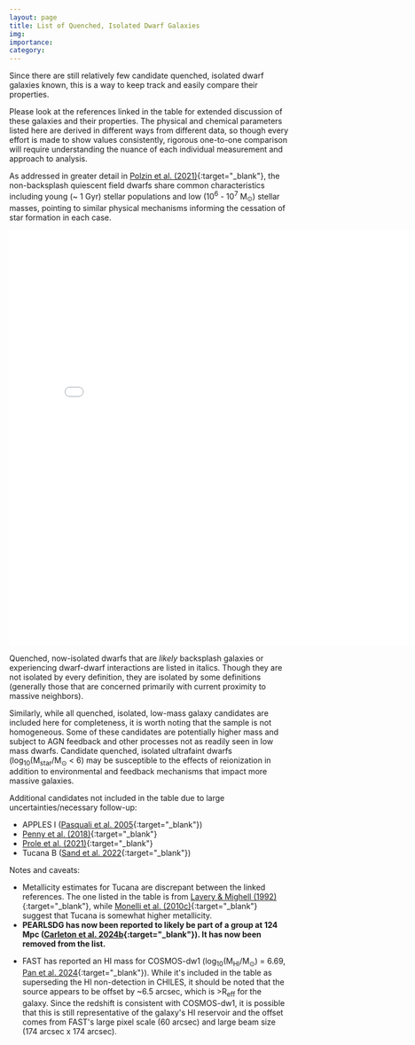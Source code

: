 ```yaml
---
layout: page
title: List of Quenched, Isolated Dwarf Galaxies
img:
importance:
category: 
---
```


Since there are still relatively few candidate quenched, isolated dwarf galaxies known, this is a way to keep track and easily compare their properties. 

Please look at the references linked in the table for extended discussion of these galaxies and their properties. The physical and chemical parameters listed here are derived in different ways from different data, so though every effort is made to show values consistently, rigorous one-to-one comparison will require understanding the nuance of each individual measurement and approach to analysis.

As addressed in greater detail in [Polzin et al. (2021)](https://ui.adsabs.harvard.edu/abs/2021ApJ...914L..23P/abstract){:target="_blank"}, the non-backsplash quiescent field dwarfs share common characteristics including young (\~ 1 Gyr) stellar populations and low (10<sup>6</sup> - 10<sup>7</sup> M<sub>⊙</sub>) stellar masses, pointing to similar physical mechanisms informing the cessation of star formation in each case.


<div class="row">
    <div class="col-sm mt-3 mt-md-0">
        <iframe src="/assets/html/quenchlist.html" frameborder='0' scrolling='yes' height="750px" width="800pt"></iframe>
    </div>
</div>


<!---
| **Name** | **RA/Dec** | **Distance (Mpc)** | **M<sub>star</sub> (M<sub>⊙</sub>)**| **Age (Gyr)** | **\[M/H\]** | **R<sub>eff</sub> (kpc)** | **sSFR (yr<sup>-1</sup>)** | **M<sub>HI</sub> (M<sub>⊙</sub>)** | **Environment** | **References**|
| :---: | :---: | :---: | :---: | :---: | :---: | :---: | :---: | :---: | :---: | :---: |
|*Cetus*|*00:26:11.0 -11:02:40*|*0.775*|*~2x10<sup>6</sup>*|*~11*|*-1.9*|*0.36 ([McConnachie & Irwin 2006](https://ui.adsabs.harvard.edu/abs/2006MNRAS.365.1263M/abstract){:target="_blank"})*| | | *likely backsplash ([Teyssier et al. 2012](https://ui.adsabs.harvard.edu/abs/2012MNRAS.426.1808T/abstract){:target="_blank"}; [Buck et al. 2019](https://ui.adsabs.harvard.edu/abs/2019MNRAS.483.1314B/abstract){:target="_blank"})* | *[Whiting et al (1999)](https://ui.adsabs.harvard.edu/abs/1999AJ....118.2767W/abstract){:target="_blank"}; [Monelli et al. (2010)](https://ui.adsabs.harvard.edu/abs/2010ApJ...720.1225M/abstract){:target="_blank"}*|
|*Tucana*|*22:41:49.6 -64:25:10*|*~0.9*|*~2x10<sup>6</sup>*|*~12*|*-1.9 (discrepant)*|*~0.2 ([Saviane et al. 1996](https://ui.adsabs.harvard.edu/abs/1996A%26A...315...40S/abstract){:target="_blank"})*| |*no detection*| *likely backsplash ([Teyssier et al. 2012](https://ui.adsabs.harvard.edu/abs/2012MNRAS.426.1808T/abstract){:target="_blank"})*|*[Lavery (1990)](https://ui.adsabs.harvard.edu/abs/1990IAUC.5139....2L/abstract){:target="_blank"}; [Lavery & Mighell (1992)](https://ui.adsabs.harvard.edu/abs/1992AJ....103...81L/abstract){:target="_blank"}; [Monelli et al. (2010)](https://ui.adsabs.harvard.edu/abs/2010ApJ...722.1864M/abstract){:target="_blank}*|
|KKR 25|16:13:47.6 +54:22:16|1.93|~10<sup>7</sup>|~1|~-1.5|~0.6|~2x10<sup>-11</sup>|8x10<sup>4</sup>|isolated| [Makarov et al. (2012)](https://ui.adsabs.harvard.edu/abs/2012MNRAS.425..709M/abstract){:target="_blank"}|
|KKs 3|02:24:44.4 -73:30:51|2.12|2.3x10<sup>7</sup>|~1|~-1.6|0.725| |1.1x10<sup>5</sup>|isolated| [Karachentsev et al. (2015)](https://ui.adsabs.harvard.edu/abs/2015MNRAS.447L..85K/abstract){:target="_blank"}; [Sharina et al. (2018)](https://ui.adsabs.harvard.edu/abs/2018Ap.....61..435S/abstract){:target="_blank"} |
|COSMOS-dw1|10:00:30.03 +02:08:59.47|22|2.38x10<sup>6</sup>|0.9|-1.577|0.45|< 1.5x10<sup>-12</sup>|no detection|isolated|[Polzin et al. (2021)](https://ui.adsabs.harvard.edu/abs/2021ApJ...914L..23P/abstract){:target="_blank"}|
|*dw0910+7326 (Blobby)*|*09:10:13.45 +73:26:19.15*|*3.21*|*9.5x10<sup>6</sup>*|*10*|*-1.2*|*0.790*|*< 3x10<sup>-10</sup>*| |*backsplash*|*[Casey et al. (2023)](https://ui.adsabs.harvard.edu/abs/2023MNRAS.520.4715C/abstract){:target="_blank"}*|
|~~PEARLSDG~~|~~12:12:18 +27:35:24~~|~~31.2~~|~~4.4x10<sup>7</sup>~~|~~1~~|~~-1.49~~|~~0.56~~|~~2x10<sup>-12</sup>~~|~~< 4x10<sup>5</sup>~~|~~isolated~~|~~[Carleton et al. (2024a)](https://ui.adsabs.harvard.edu/abs/2024ApJ...961L..37C/abstract){:target="_blank"}~~|
|*UGC 5205*|*09:44:07.2 -00:39:30*|*~21*|*3x10<sup>8</sup>*|*0.1-0.3*|*-1.9*||*≲ 3x10<sup>-11</sup>*|*3.5x10<sup>8</sup>*|*dwarf-dwarf interaction*|*[Kado-Fong et al. (2024)](https://ui.adsabs.harvard.edu/abs/2024ApJ...963...37K/abstract){:target="_blank"}*|
|dw1322m2053 (Hedgehog)|13:22:46.88 -20:53:55.94|2.41|6.3x10<sup>5</sup>|5-7| |0.176|< 10<sup>-10</sup>|< 10<sup>6</sup>|possibly backsplash|[Li et al. (2024)](https://ui.adsabs.harvard.edu/abs/2024arXiv240600101L/abstract){:target="_blank}|
-->

Quenched, now-isolated dwarfs that are *likely* backsplash galaxies or experiencing dwarf-dwarf interactions are listed in italics. Though they are not isolated by every definition, they are isolated by some definitions (generally those that are concerned primarily with current proximity to massive neighbors). 

Similarly, while all quenched, isolated, low-mass galaxy candidates are included here for completeness, it is worth noting that the sample is not homogeneous. Some of these candidates are potentially higher mass and subject to AGN feedback and other processes not as readily seen in low mass dwarfs. Candidate quenched, isolated ultrafaint dwarfs (log<sub>10</sub>(M<sub>star</sub>/M<sub>⊙</sub> < 6) may be susceptible to the effects of reionization in addition to environmental and feedback mechanisms that impact more massive galaxies.

Additional candidates not included in the table due to large uncertainties/necessary follow-up:
- APPLES I ([Pasquali et al. 2005](https://ui.adsabs.harvard.edu/abs/2005AJ....129..148P/abstract){:target="_blank"})
- [Penny et al. (2018)](https://ui.adsabs.harvard.edu/abs/2018MNRAS.476..979P/abstract){:target="_blank"}
- [Prole et al. (2021)](https://ui.adsabs.harvard.edu/abs/2021MNRAS.500.2049P/abstract){:target="_blank"}
- Tucana B ([Sand et al. 2022](https://ui.adsabs.harvard.edu/abs/2022ApJ...935L..17S/abstract){:target="_blank"})
<!-- - Corvus A ([Jones et al. 2024](){:target="_blank"}) -- note that this dwarf is gas-rich and potentially observed in a transitory quiescent phase -->

Notes and caveats:
- Metallicity estimates for Tucana are discrepant between the linked references. The one listed in the table is from [Lavery & Mighell (1992)](https://ui.adsabs.harvard.edu/abs/1992AJ....103...81L/abstract){:target="_blank"}, while [Monelli et al. (2010c)](https://ui.adsabs.harvard.edu/abs/2010ApJ...722.1864M/abstract){:target="_blank"} suggest that Tucana is somewhat higher metallicity.
- **PEARLSDG has now been reported to likely be part of a group at 124 Mpc ([Carleton et al. 2024b](https://ui.adsabs.harvard.edu/abs/2024RNAAS...8..181C/abstract){:target="_blank"}). It has now been removed from the list.**
<!-- It will remain (crossed out) on the list for completeness for now, but will be removed in the future.** -->
- FAST has reported an HI mass for COSMOS-dw1 (log<sub>10</sub>(M<sub>HI</sub>/M<sub>⊙</sub>) = 6.69, [Pan et al. 2024](https://ui.adsabs.harvard.edu/abs/2024arXiv240816597P/abstract){:target="_blank"}). While it's included in the table as superseding the HI non-detection in CHILES, it should be noted that the source appears to be offset by \~6.5 arcsec, which is >R<sub>eff</sub> for the galaxy. Since the redshift is consistent with COSMOS-dw1, it is possible that this is still representative of the galaxy's HI reservoir and the offset comes from FAST's large pixel scale (60 arcsec) and large beam size (174 arcsec x 174 arcsec). 

<!-- For completeness, quenched, isolated dwarfs that are gas-rich and likely observed in a transitory quiescent phase are listed below:
| **Name** | **RA/Dec** | **Distance (Mpc)** | **M<sub>star</sub> (M<sub>⊙</sub>)**| **Age (Gyr)** | **\[M/H\]** | **R<sub>eff</sub> (kpc)** | **sSFR (yr<sup>-1</sup>)** | **M<sub>HI</sub> (M<sub>⊙</sub>)** | **Environment** | **References**|
| :---: | :---: | :---: | :---: | :---: | :---: | :---: | :---: | :---: | :---: | :---: |
|*UGC 5205*|*09:44:07.2 -00:39:30*|*~21*|*3x10<sup>8</sup>*|*0.1-0.3*||*-1.9*|*≲ 3x10<sup>-11</sup>*|*3.5x10<sup>8</sup>*|*dwarf-dwarf interaction*|*[Kado-Fong et al. (2024)](https://ui.adsabs.harvard.edu/abs/2024ApJ...963...37K/abstract){:target="_blank"}*|
|Corvus A| |3.48|10<sup>6</sup>|||0.256|5.6x10<sup>-10</sup>|3.89x10<sup>8</sup>|isolated, but "associated with local sheet"|[Jones et al. 2024](){:target="_blank"}| -->